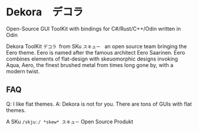 # Dekora　デコラ
Open-Source GUI ToolKit with bindings for C#/Rust/C++/Odin written in Odin

Dekora ToolKit ```デコラ ```from SKu ```スキュー ``` an open source team bringing the Eero theme.  Eero is named after the famous architect Eero Saarinen.  Eero combines elements of flat-design with skeuomorphic designs invoking Aqua, Aero, the finest brushed metal from times long gone by, with a modern twist.  

## FAQ

Q: I like flat themes.
A: Dekora is not for you.  There are tons of GUIs with flat themes.

A SKu ``` /skjuː/ *skew* スキュー ``` Open Source Produkt
